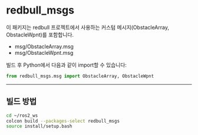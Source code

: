 # redbull_msgs

이 패키지는 redbull 프로젝트에서 사용하는 커스텀 메시지(ObstacleArray, ObstacleWpnt)를 포함합니다.

- msg/ObstacleArray.msg
- msg/ObstacleWpnt.msg

빌드 후 Python에서 다음과 같이 import할 수 있습니다:

```python
from redbull_msgs.msg import ObstacleArray, ObstacleWpnt
```

---

## 빌드 방법

```bash
cd ~/ros2_ws
colcon build --packages-select redbull_msgs
source install/setup.bash
```

